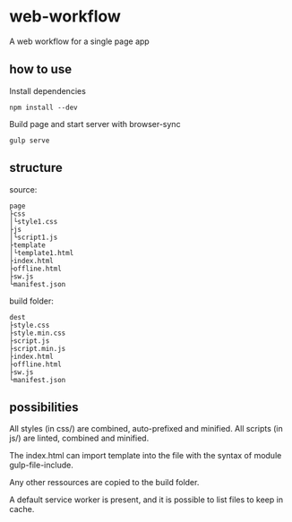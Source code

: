 # web-workflow

A web workflow for a single page app

## how to use

Install dependencies
```
npm install --dev
```

Build page and start server with browser-sync
```
gulp serve
```

## structure

source:
```
page
├css
│└style1.css
├js
│└script1.js
├template
│└template1.html
├index.html
├offline.html
├sw.js
└manifest.json
```
build folder:
```
dest
├style.css
├style.min.css
├script.js
├script.min.js
├index.html
├offline.html
├sw.js
└manifest.json
```
## possibilities

All styles (in css/) are combined, auto-prefixed and minified.
All scripts (in js/) are linted, combined and minified.

The index.html can import template into the file with the syntax of module gulp-file-include.

Any other ressources are copied to the build folder.

A default service worker is present, and it is possible to list files to keep in cache.
